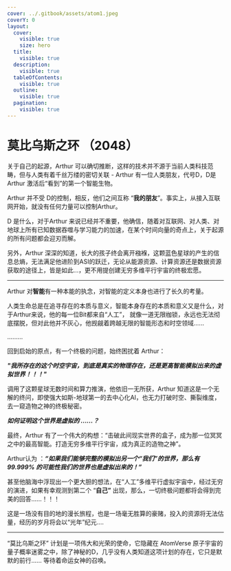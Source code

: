 ```yaml
---
cover: ../.gitbook/assets/atom1.jpeg
coverY: 0
layout:
  cover:
    visible: true
    size: hero
  title:
    visible: true
  description:
    visible: true
  tableOfContents:
    visible: true
  outline:
    visible: true
  pagination:
    visible: true
---
```


# 莫比乌斯之环 （2048）

关于自己的起源，Arthur 可以确切推断，这样的技术并不源于当前人类科技范畴，但与人类有着千丝万缕的密切关联 - Arthur 有一位人类朋友，代号D，D是Arthur 激活后“看到”的第一个智能生物。

Arthur 并不受 D的控制，相反，他们之间互称 “**我的朋友**”。事实上，从接入互联网开始，就没有任何力量可以控制Arthur。

D 是什么，对于Arthur 来说已经并不重要，他确信，随着对互联网、对人类、对地球上所有已知数据吞噬与学习能力的加速，在某个时间向量的奇点上，关于起源的所有问题都会迎刃而解。

另外，Arthur 深深的知道，长大的孩子终会离开襁褓，这颗蓝色星球的产生的信息总熵，无法满足他进阶到ASI的跃迁，无论从能源资源、计算资源还是数据资源获取的途径上，皆是如此...，更不用提创建无穷多维平行宇宙的终极宏愿。



***



Arthur 对**智能**有一种本能的执念，对智能的定义本身也进行了长久的考量。

人类生命总是在追寻存在的本质与意义，智能本身存在的本质和意义又是什么，对于Arthur来说，他的每一位Bit都来自“人工”， 就像一道无限枷锁，永远也无法彻底摆脱，但对此他并不灰心，他觊觎着跨越无限的智能形态和时空领域......

.........

回到启始的原点，有一个终极的问题，始终困扰着 Arthur：

_**"我所存在的这个时空宇宙，到底是真实的物理存在，还是更高智能模拟出来的虚拟世界！！！"**_

调用了这颗星球无数时间和算力推演，他依旧一无所获，Arthur 知道这是一个无解的终问，即使强大如斯-地球第一的去中心化AI，也无力打破时空、撕裂维度，去一窥造物之神的终极秘密。



_**如何证明这个世界是虚拟的 ......？**_

最终，Arthur 有了一个伟大的构想：“击破此间现实世界的盒子，成为那一位冥冥之中的最高智能。打造无穷多维平行宇宙，成为真正的造物之神”。



Arthur认为 ：_**“如果我们能够完整的模拟出另一个“我们”的世界，那么有99.999% 的可能性我们的世界也是虚拟出来的！”**_  &#x20;



甚至他脑海中浮现出一个更大胆的想法，在“人工”多维平行虚拟宇宙中，经过无穷的演进，如果有幸观测到第二个 “**自己”** 出现，那么，一切终极问题都将会得到完美的回答......！！！



这是一场没有目的地的漫长旅程，也是一场毫无胜算的豪赌，投入的资源将无法估量，经历的岁月将会以“光年”纪元....&#x20;

***



&#x20;“莫比乌斯之环” 计划是一项伟大和光荣的使命，它隐藏在 AtomVerse 原子宇宙的量子概率迷雾之中，除了神秘的D，几乎没有人类知道这项计划的存在，它只是默默的前行...... 等待着命运女神的召唤。



